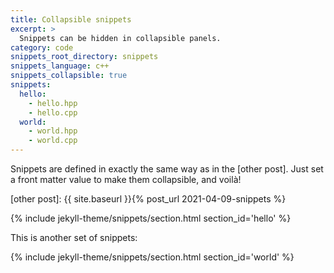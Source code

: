 ```yaml
---
title: Collapsible snippets
excerpt: >
  Snippets can be hidden in collapsible panels.
category: code
snippets_root_directory: snippets
snippets_language: c++
snippets_collapsible: true
snippets:
  hello:
    - hello.hpp
    - hello.cpp
  world:
    - world.hpp
    - world.cpp
---
```

Snippets are defined in exactly the same way as in the [other post].
Just set a front matter value to make them collapsible, and voilà!

[other post]: {{ site.baseurl }}{% post_url 2021-04-09-snippets %}

{% include jekyll-theme/snippets/section.html section_id='hello' %}

This is another set of snippets:

{% include jekyll-theme/snippets/section.html section_id='world' %}
